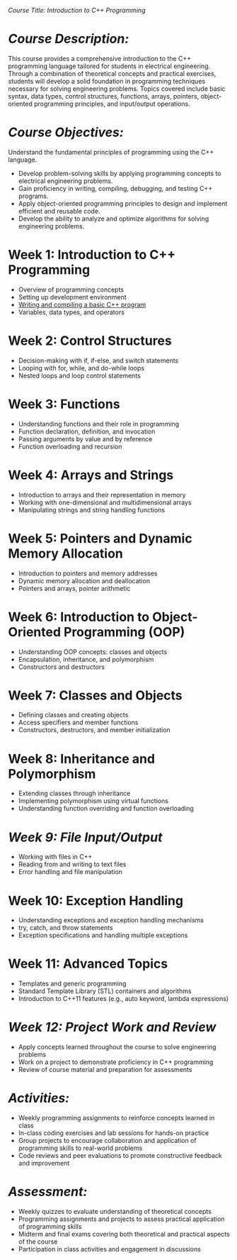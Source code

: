  *Course Title: Introduction to C++ Programming* 

# *Course Description:*
This course provides a comprehensive introduction to the C++ programming language tailored for students in electrical engineering. Through a combination of theoretical concepts and practical exercises, students will develop a solid foundation in programming techniques necessary for solving engineering problems. Topics covered include basic syntax, data types, control structures, functions, arrays, pointers, object-oriented programming principles, and input/output operations.

# *Course Objectives:*
Understand the fundamental principles of programming using the C++ language.
- Develop problem-solving skills by applying programming concepts to electrical engineering problems.
- Gain proficiency in writing, compiling, debugging, and testing C++ programs.
- Apply object-oriented programming principles to design and implement efficient and reusable code.
- Develop the ability to analyze and optimize algorithms for solving engineering problems.

# Week 1: Introduction to C++ Programming
- Overview of programming concepts
- Setting up development environment
- [Writing and compiling a basic C++ program](https://www.youtube.com/watch?v=imNlJohlLPk&pp=ygUkT3ZlcnZpZXcgb2YgYysrIHByb2dyYW1taW5nIGNvbmNlcHRz)
- Variables, data types, and operators

# Week 2: Control Structures
- Decision-making with if, if-else, and switch statements
- Looping with for, while, and do-while loops
- Nested loops and loop control statements

# Week 3: Functions
- Understanding functions and their role in programming
- Function declaration, definition, and invocation
- Passing arguments by value and by reference
- Function overloading and recursion

# Week 4: Arrays and Strings
- Introduction to arrays and their representation in memory
- Working with one-dimensional and multidimensional arrays
- Manipulating strings and string handling functions

# Week 5: Pointers and Dynamic Memory Allocation
- Introduction to pointers and memory addresses
- Dynamic memory allocation and deallocation
- Pointers and arrays, pointer arithmetic

# Week 6: Introduction to Object-Oriented Programming (OOP)
- Understanding OOP concepts: classes and objects
- Encapsulation, inheritance, and polymorphism
- Constructors and destructors

# Week 7: Classes and Objects
- Defining classes and creating objects
- Access specifiers and member functions
- Constructors, destructors, and member initialization

# Week 8: Inheritance and Polymorphism
- Extending classes through inheritance
- Implementing polymorphism using virtual functions
- Understanding function overriding and function overloading

# *Week 9: File Input/Output*
- Working with files in C++
- Reading from and writing to text files
- Error handling and file manipulation

# Week 10: Exception Handling
- Understanding exceptions and exception handling mechanisms
- try, catch, and throw statements
- Exception specifications and handling multiple exceptions

# Week 11: Advanced Topics
- Templates and generic programming
- Standard Template Library (STL) containers and algorithms
- Introduction to C++11 features (e.g., auto keyword, lambda expressions)

# *Week 12: Project Work and Review*
- Apply concepts learned throughout the course to solve engineering problems
- Work on a project to demonstrate proficiency in C++ programming
- Review of course material and preparation for assessments

# *Activities:*
- Weekly programming assignments to reinforce concepts learned in class
- In-class coding exercises and lab sessions for hands-on practice
- Group projects to encourage collaboration and application of programming skills to real-world problems
- Code reviews and peer evaluations to promote constructive feedback and improvement

# *Assessment:*
- Weekly quizzes to evaluate understanding of theoretical concepts
- Programming assignments and projects to assess practical application of programming skills
- Midterm and final exams covering both theoretical and practical aspects of the course
- Participation in class activities and engagement in discussions
